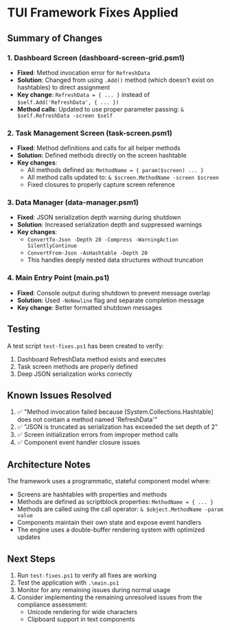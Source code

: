 # TUI Framework Fixes Applied

## Summary of Changes

### 1. Dashboard Screen (dashboard-screen-grid.psm1)
- **Fixed**: Method invocation error for `RefreshData`
- **Solution**: Changed from using `.Add()` method (which doesn't exist on hashtables) to direct assignment
- **Key change**: `RefreshData = { ... }` instead of `$self.Add('RefreshData', { ... })`
- **Method calls**: Updated to use proper parameter passing: `& $self.RefreshData -screen $self`

### 2. Task Management Screen (task-screen.psm1)
- **Fixed**: Method definitions and calls for all helper methods
- **Solution**: Defined methods directly on the screen hashtable
- **Key changes**:
  - All methods defined as: `MethodName = { param($screen) ... }`
  - All method calls updated to: `& $screen.MethodName -screen $screen`
  - Fixed closures to properly capture screen reference

### 3. Data Manager (data-manager.psm1)
- **Fixed**: JSON serialization depth warning during shutdown
- **Solution**: Increased serialization depth and suppressed warnings
- **Key changes**:
  - `ConvertTo-Json -Depth 20 -Compress -WarningAction SilentlyContinue`
  - `ConvertFrom-Json -AsHashtable -Depth 20`
  - This handles deeply nested data structures without truncation

### 4. Main Entry Point (main.ps1)
- **Fixed**: Console output during shutdown to prevent message overlap
- **Solution**: Used `-NoNewline` flag and separate completion message
- **Key change**: Better formatted shutdown messages

## Testing

A test script `test-fixes.ps1` has been created to verify:
1. Dashboard RefreshData method exists and executes
2. Task screen methods are properly defined
3. Deep JSON serialization works correctly

## Known Issues Resolved

1. ✅ "Method invocation failed because [System.Collections.Hashtable] does not contain a method named 'RefreshData'"
2. ✅ "JSON is truncated as serialization has exceeded the set depth of 2"
3. ✅ Screen initialization errors from improper method calls
4. ✅ Component event handler closure issues

## Architecture Notes

The framework uses a programmatic, stateful component model where:
- Screens are hashtables with properties and methods
- Methods are defined as scriptblock properties: `MethodName = { ... }`
- Methods are called using the call operator: `& $object.MethodName -param value`
- Components maintain their own state and expose event handlers
- The engine uses a double-buffer rendering system with optimized updates

## Next Steps

1. Run `test-fixes.ps1` to verify all fixes are working
2. Test the application with `.\main.ps1`
3. Monitor for any remaining issues during normal usage
4. Consider implementing the remaining unresolved issues from the compliance assessment:
   - Unicode rendering for wide characters
   - Clipboard support in text components